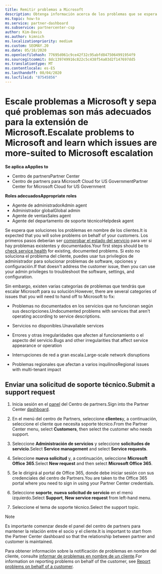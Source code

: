 ```yaml
---
title: Remitir problemas a Microsoft
description: Obtenga información acerca de los problemas que se espera que los partners de Microsoft se solucionen por sí mismos para sus clientes y los problemas que pueden necesitar para remitirse a Microsoft.
ms.topic: how-to
ms.service: partner-dashboard
ms.subservice: partnercenter-csp
author: Kim-Davis
ms.author: kimnich
ms.localizationpriority: medium
ms.custom: SEOMAY.20
ms.date: 05/18/2020
ms.openlocfilehash: 77695d061c9ce42f32c95abfd8475064991954f9
ms.sourcegitcommit: 8dc139749916c822c5c438f54a03d2f147697dd5
ms.translationtype: MT
ms.contentlocale: es-ES
ms.lasthandoff: 08/04/2020
ms.locfileid: "87545856"
---
```

# <a name="escalate-problems-to-microsoft-and-learn-which-issues-are-more-suited-to-microsoft-escalation"></a><span data-ttu-id="6c08d-103">Escale problemas a Microsoft y sepa qué problemas son más adecuados para la extensión de Microsoft.</span><span class="sxs-lookup"><span data-stu-id="6c08d-103">Escalate problems to Microsoft and learn which issues are more-suited to Microsoft escalation</span></span>  

<span data-ttu-id="6c08d-104">**Se aplica a**</span><span class="sxs-lookup"><span data-stu-id="6c08d-104">**Applies to**</span></span>

- <span data-ttu-id="6c08d-105">Centro de partners</span><span class="sxs-lookup"><span data-stu-id="6c08d-105">Partner Center</span></span>
- <span data-ttu-id="6c08d-106">Centro de partners para Microsoft Cloud for US Government</span><span class="sxs-lookup"><span data-stu-id="6c08d-106">Partner Center for Microsoft Cloud for US Government</span></span>

<span data-ttu-id="6c08d-107">**Roles adecuados**</span><span class="sxs-lookup"><span data-stu-id="6c08d-107">**Appropriate roles**</span></span>

- <span data-ttu-id="6c08d-108">Agente de administrador</span><span class="sxs-lookup"><span data-stu-id="6c08d-108">Admin agent</span></span>
- <span data-ttu-id="6c08d-109">Administrador global</span><span class="sxs-lookup"><span data-stu-id="6c08d-109">Global admin</span></span>
- <span data-ttu-id="6c08d-110">Agente de ventas</span><span class="sxs-lookup"><span data-stu-id="6c08d-110">Sales agent</span></span>
- <span data-ttu-id="6c08d-111">Agente del departamento de soporte técnico</span><span class="sxs-lookup"><span data-stu-id="6c08d-111">Helpdesk agent</span></span>

<span data-ttu-id="6c08d-112">Se espera que soluciones los problemas en nombre de los clientes.</span><span class="sxs-lookup"><span data-stu-id="6c08d-112">It is expected that you will solve problems on behalf of your customers.</span></span> <span data-ttu-id="6c08d-113">Los primeros pasos deberían ser [comprobar el estado del servicio](check-service-health.md) para ver si hay problemas existentes y documentados.</span><span class="sxs-lookup"><span data-stu-id="6c08d-113">Your first steps should be to [check service health](check-service-health.md) for existing, documented problems.</span></span> <span data-ttu-id="6c08d-114">Si esto no soluciona el problema del cliente, puedes usar tus privilegios de administrador para solucionar problemas de software, opciones y configuración.</span><span class="sxs-lookup"><span data-stu-id="6c08d-114">If that doesn't address the customer issue, then you can use your admin privileges to troubleshoot the software, settings, and configuration.</span></span>

<span data-ttu-id="6c08d-115">Sin embargo, existen varias categorías de problemas que tendrás que escalar Microsoft para su solución:</span><span class="sxs-lookup"><span data-stu-id="6c08d-115">However, there are several categories of issues that you will need to hand off to Microsoft to fix:</span></span>

- <span data-ttu-id="6c08d-116">Problemas no documentados en los servicios que no funcionan según sus descripciones.</span><span class="sxs-lookup"><span data-stu-id="6c08d-116">Undocumented problems with services that aren't operating according to service descriptions.</span></span>

- <span data-ttu-id="6c08d-117">Servicios no disponibles.</span><span class="sxs-lookup"><span data-stu-id="6c08d-117">Unavailable services</span></span>

- <span data-ttu-id="6c08d-118">Errores y otras irregularidades que afecten al funcionamiento o el aspecto del servicio.</span><span class="sxs-lookup"><span data-stu-id="6c08d-118">Bugs and other irregularities that affect service appearance or operation</span></span>

- <span data-ttu-id="6c08d-119">Interrupciones de red a gran escala.</span><span class="sxs-lookup"><span data-stu-id="6c08d-119">Large-scale network disruptions</span></span>

- <span data-ttu-id="6c08d-120">Problemas regionales que afectan a varios inquilinos</span><span class="sxs-lookup"><span data-stu-id="6c08d-120">Regional issues with multi-tenant impact</span></span>

## <a name="submit-a-support-request"></a><span data-ttu-id="6c08d-121">Enviar una solicitud de soporte técnico.</span><span class="sxs-lookup"><span data-stu-id="6c08d-121">Submit a support request</span></span>

1. <span data-ttu-id="6c08d-122">Inicia sesión en el [panel](https://partner.microsoft.com/dashboard) del Centro de partners.</span><span class="sxs-lookup"><span data-stu-id="6c08d-122">Sign into the Partner Center [dashboard](https://partner.microsoft.com/dashboard).</span></span>

2. <span data-ttu-id="6c08d-123">En el menú del centro de Partners, seleccione **clientes**y, a continuación, seleccione el cliente que necesita soporte técnico.</span><span class="sxs-lookup"><span data-stu-id="6c08d-123">From the Partner Center menu, select **Customers**, then select the customer who needs support.</span></span>

3. <span data-ttu-id="6c08d-124">Seleccione **Administración de servicios** y seleccione **solicitudes de servicio**.</span><span class="sxs-lookup"><span data-stu-id="6c08d-124">Select **Service management** and select **Service requests**.</span></span>

4. <span data-ttu-id="6c08d-125">Seleccione **nueva solicitud** y, a continuación, seleccione **Microsoft Office 365**.</span><span class="sxs-lookup"><span data-stu-id="6c08d-125">Select **New request** and then select **Microsoft Office 365**.</span></span>

5. <span data-ttu-id="6c08d-126">Se le dirigirá al portal de Office 365, donde debe iniciar sesión con sus credenciales del centro de Partners.</span><span class="sxs-lookup"><span data-stu-id="6c08d-126">You are taken to the Office 365 portal where you need to sign in using your Partner Center credentials.</span></span>

6. <span data-ttu-id="6c08d-127">Seleccione **soporte**, **nueva solicitud de servicio** en el menú izquierdo.</span><span class="sxs-lookup"><span data-stu-id="6c08d-127">Select **Support**, **New service request** from left-hand menu.</span></span>

7. <span data-ttu-id="6c08d-128">Seleccione el tema de soporte técnico.</span><span class="sxs-lookup"><span data-stu-id="6c08d-128">Select the support topic.</span></span>

>[!NOTE]
><span data-ttu-id="6c08d-129">Es importante comenzar desde el panel del centro de partners para mantener la relación entre el socio y el cliente.</span><span class="sxs-lookup"><span data-stu-id="6c08d-129">It is important to start from the Partner Center dashboard so that the relationship between partner and customer is maintained.</span></span> 

<span data-ttu-id="6c08d-130">Para obtener información sobre la notificación de problemas en nombre del cliente, consulte [informar de problemas en nombre de un cliente](report-problems-on-behalf-of-a-customer.md).</span><span class="sxs-lookup"><span data-stu-id="6c08d-130">For information on reporting problems on behalf of the customer, see [Report problems on behalf of a customer](report-problems-on-behalf-of-a-customer.md).</span></span>

